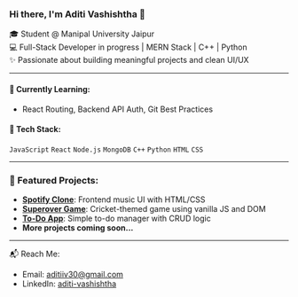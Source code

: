 ### Hi there, I'm Aditi Vashishtha 👋

🎓 Student @ Manipal University Jaipur  
💻 Full-Stack Developer in progress | MERN Stack | C++ | Python  
✨ Passionate about building meaningful projects and clean UI/UX  

---

#### 🌱 Currently Learning:
- React Routing, Backend API Auth, Git Best Practices

#### 🔧 Tech Stack:
`JavaScript` `React` `Node.js` `MongoDB` `C++` `Python` `HTML` `CSS`

---

### 🚀 Featured Projects:
- **[Spotify Clone](#)**: Frontend music UI with HTML/CSS
- **[Superover Game](#)**: Cricket-themed game using vanilla JS and DOM
- **[To-Do App](#)**: Simple to-do manager with CRUD logic
- **More projects coming soon...**

---

📬 Reach Me:
- Email: aditiiv30@gmail.com  
- LinkedIn: [aditi-vashishtha](https://www.linkedin.com/in/aditi-vashishtha-b93498309/)
